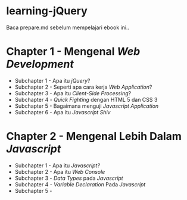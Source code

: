 # learning-jQuery

<p>Baca prepare.md sebelum mempelajari ebook ini..</p>

<h1>Chapter 1 - Mengenal <i>Web Development</i></h1>
<ul>
<li>Subchapter 1 - Apa itu <i>jQuery</i>?</li>
<li>Subchapter 2 - Seperti apa cara kerja <i>Web Application</i>?</li>
<li>Subchapter 3 - Apa itu <i>Client-Side Processing</i>?</li>
<li>Subchapter 4 - <i>Quick Fighting</i> dengan HTML 5 dan CSS 3</li>
<li>Subchapter 5 - Bagaimana menguji <i>Javascript Application</i></li>
<li>Subchapter 6 - Apa itu <i>Javascript Shiv</i></li>
</ul>
<h1>Chapter 2 - Mengenal Lebih Dalam <i>Javascript</i></h1>
<ul>
<li>Subchapter 1 - Apa itu <i>Javascript?</i></li>
<li>Subchapter 2 - Apa itu <i>Web Console</i></li>
<li>Subchapter 3 - <i>Data Types</i> pada <i>Javascript</i></li>
<li>Subchapter 4 - <i>Variable Declaration</i> Pada <i>Javascript</i>
<li>Subchapter 5 - </li>
</ul>
